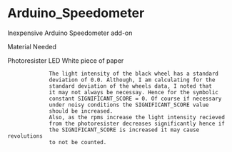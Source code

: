 # Arduino_Speedometer
Inexpensive Arduino Speedometer add-on

Material Needed

Photoresister 
LED
White piece of paper

                 The light intensity of the black wheel has a standard 
                 deviation of 0.0. Although, I am calculating for the 
                 standard deviation of the wheels data, I noted that
                 it may not always be necessay. Hence for the symbolic
                 constant SIGNIFICANT_SCORE = 0. Of course if necessary 
                 under noisy conditions the SIGNIFICANT_SCORE value 
                 should be increased. 
                 Also, as the rpms increase the light intensity recieved 
                 from the photoresister decreases significantly hence if
                 the SIGNIFICANT_SCORE is increased it may cause revolutions
                 to not be counted.  
